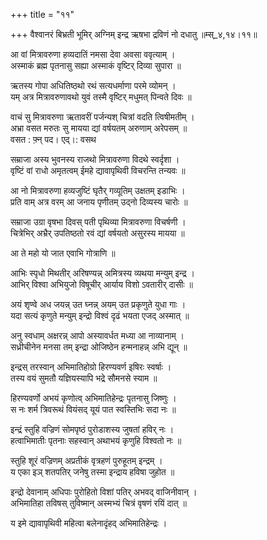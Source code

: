 +++
title = "११"

+++
वैश्वानरं बिभ्रती भूमिर् अग्निम् इन्द्र ऋषभा द्रविणं नो दधातु ॥म्स्_४,१४।११॥  
    
आ वां मित्रावरुणा हव्यदातिं नमसा देवा अवसा ववृत्याम् ।  
अस्माकं ब्रह्म पृतनासु सह्या अस्माकं वृष्टिर् दिव्या सुपारा ॥  
    
ऋतस्य गोपा अधितिष्ठथो रथं सत्यधर्माणा परमे व्योमन् ।  
यम् अत्र मित्रावरुणावथो युवं तस्मै वृष्टिर् मधुमत् पिन्वते दिवः ॥  
    
वाचं सु मित्रावरुणा ऋतावरीं पर्जन्यश् चित्रां वदति त्विषीमतीम् ।  
अभ्रा वसत मरुतः सु मायया द्यां वर्षयतम् अरुणाम् अरेपसम् ॥  
वसत : फ़्न् पद। एद्।: वसथ  
    
सम्राजा अस्य भुवनस्य राजथो मित्रावरुणा विदथे स्वर्दृशा ।  
वृष्टिं वां राधो अमृतत्वम् ईमहे द्यावापृथिवी विचरन्ति तन्यवः ॥  
    
आ नो मित्रावरुणा हव्यजुष्टिं घृतैर् गव्यूतिम् उक्षतम् इडाभिः ।  
प्रति वाम् अत्र वरम् आ जनाय पृणीतम् उद्नो दिव्यस्य चारोः ॥  
    
सम्राजा उग्रा वृषभा दिवस् पती पृथिव्या मित्रावरुणा विचर्षणी ।  
चित्रेभिर् अभ्रैर् उपतिष्ठतो रवं द्यां वर्षयतो असुरस्य मायया ॥  
    
आ ते महो यो जात एवाभि गोत्राणि ॥  
    
आभिः स्पृधो मिथतीर् अरिषण्यन्न् अमित्रस्य व्यथया मन्युम् इन्द्र ।  
आभिर् विश्वा अभियुजो विषूचीर् आर्याय विशो ऽवतारीर् दासीः ॥  
    
अयं शृण्वे अध जयन्न् उत घ्नन्न् अयम् उत प्रकृणुते युधा गाः ।  
यदा सत्यं कृणुते मन्युम् इन्द्रो विश्वं दृढं भयता एजद् अस्मात् ॥  
    
अनु स्वधाम् अक्षरन्न् आपो अस्यावर्धत मध्या आ नाव्यानाम् ।  
सध्रीचीनेन मनसा तम् इन्द्रा ओजिष्ठेन हन्मनाहन्न् अभि द्यून् ॥  
    
इन्द्रस् तरस्वान् अभिमातिहोग्रो हिरण्यवर्ण इषिरः स्वर्षाः ।  
तस्य वयं सुमतौ यज्ञियस्यापि भद्रे सौमनसे स्याम ॥  
    
हिरण्यवर्णो अभयं कृणोत्व् अभिमातिहेन्द्रः पृतनासु जिष्णुः ।  
स नः शर्म त्रिवरूथं वियंसद् यूयं पात स्वस्तिभिः सदा नः ॥  
    
इन्द्रं स्तुहि वज्रिणं सोमपृष्ठं पुरोडाशस्य जुषतां हविर् नः ।  
हत्वाभिमातीः पृतनाः सहस्वान् अथाभयं कृणुहि विश्वतो नः ॥  
    
स्तुहि शूरं वज्रिणम् अप्रतीकं वृत्रहणं पुरुहूतम् इन्द्रम् ।  
य एका इञ् शतपतिर् जनेषु तस्मा इन्द्राय हविषा जुहोत ॥  
    
इन्द्रो देवानाम् अधिपाः पुरोहितो विशां पतिर् अभवद् वाजिनीवान् ।  
अभिमातिहा तविषस् तुविष्मान् अस्मभ्यं चित्रं वृषणं रयिं दात् ॥  
    
य इमे द्यावापृथिवी महित्वा बलेनादृंहद् अभिमातिहेन्द्रः ।  
